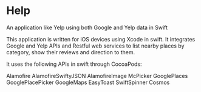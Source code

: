 # Help
 An application like Yelp using both Google and Yelp data in Swift

 This application is written for iOS devices using Xcode in swift.  It integrates Google and Yelp APIs and Restful web services to list nearby places by category, show their reviews and direction to them.
 
 It uses the following APIs in swift through CocoaPods:
 
 Alamofire
 AlamofireSwiftyJSON
 AlamofireImage
 McPicker
 GooglePlaces
 GooglePlacePicker
 GoogleMaps
 EasyToast
 SwiftSpinner
 Cosmos
